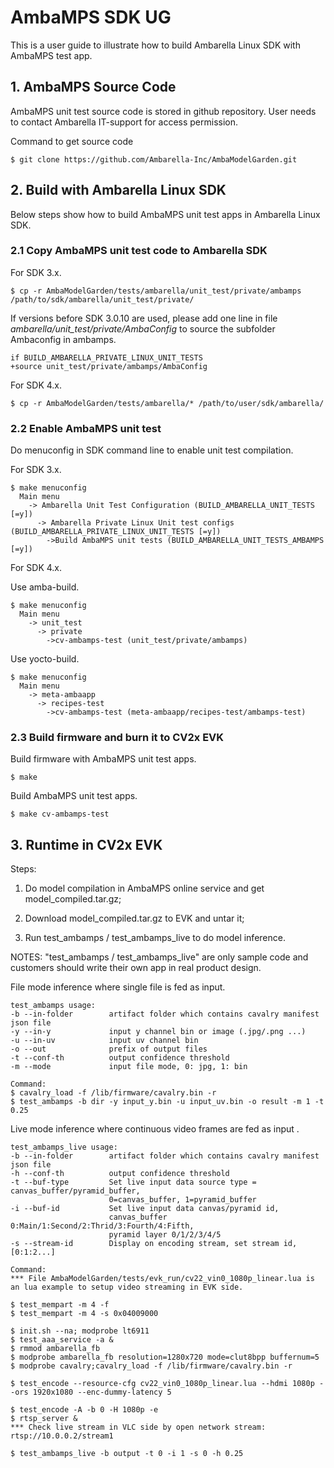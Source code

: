﻿# AmbaMPS SDK UG

This is a user guide to illustrate how to build Ambarella Linux SDK with AmbaMPS test app.

## 1. AmbaMPS Source Code

AmbaMPS unit test source code is stored in github repository. User needs to contact Ambarella IT-support for access permission.

Command to get source code

	$ git clone https://github.com/Ambarella-Inc/AmbaModelGarden.git

## 2. Build with Ambarella Linux SDK

Below steps show how to build AmbaMPS unit test apps in Ambarella Linux SDK.

### 2.1 Copy AmbaMPS unit test code to Ambarella SDK

For SDK 3.x.

    $ cp -r AmbaModelGarden/tests/ambarella/unit_test/private/ambamps /path/to/sdk/ambarella/unit_test/private/

If versions before SDK 3.0.10 are used, please add one line in file *ambarella/unit_test/private/AmbaConfig* to source the subfolder Ambaconfig in ambamps.

    if BUILD_AMBARELLA_PRIVATE_LINUX_UNIT_TESTS
	+source unit_test/private/ambamps/AmbaConfig

For SDK 4.x.

	$ cp -r AmbaModelGarden/tests/ambarella/* /path/to/user/sdk/ambarella/

### 2.2 Enable AmbaMPS unit test

Do menuconfig in SDK command line to enable unit test compilation.

For SDK 3.x.

    $ make menuconfig
	  Main menu
        -> Ambarella Unit Test Configuration (BUILD_AMBARELLA_UNIT_TESTS [=y])
          -> Ambarella Private Linux Unit test configs (BUILD_AMBARELLA_PRIVATE_LINUX_UNIT_TESTS [=y])
            ->Build AmbaMPS unit tests (BUILD_AMBARELLA_UNIT_TESTS_AMBAMPS [=y])

For SDK 4.x.

Use amba-build.

	$ make menuconfig
	  Main menu
	    -> unit_test
	      -> private
	        ->cv-ambamps-test (unit_test/private/ambamps)
Use yocto-build.

    $ make menuconfig
      Main menu
        -> meta-ambaapp
          -> recipes-test
            ->cv-ambamps-test (meta-ambaapp/recipes-test/ambamps-test)

### 2.3 Build firmware and burn it to CV2x EVK

Build firmware with AmbaMPS unit test apps.

	$ make

Build AmbaMPS unit test apps.

	$ make cv-ambamps-test


##  3. Runtime in CV2x EVK

Steps:

1. Do model compilation in AmbaMPS online service and get model_compiled.tar.gz;

2. Download model_compiled.tar.gz to EVK and untar it;

3. Run test_ambamps / test_ambamps_live to do model inference.

NOTES: "test_ambamps / test_ambamps_live" are only sample code and customers should write their own app in real product design.

File mode inference where single file is fed as input.


    test_ambamps usage:
    -b --in-folder        artifact folder which contains cavalry manifest json file
    -y --in-y             input y channel bin or image (.jpg/.png ...)
    -u --in-uv            input uv channel bin
    -o --out              prefix of output files
    -t --conf-th          output confidence threshold
    -m --mode             input file mode, 0: jpg, 1: bin

    Command:
    $ cavalry_load -f /lib/firmware/cavalry.bin -r
    $ test_ambamps -b dir -y input_y.bin -u input_uv.bin -o result -m 1 -t 0.25

Live mode inference where continuous video frames are fed as input .

    test_ambamps_live usage:
    -b --in-folder        artifact folder which contains cavalry manifest json file
    -h --conf-th          output confidence threshold
    -t --buf-type         Set live input data source type = canvas_buffer/pyramid_buffer,
                          0=canvas_buffer, 1=pyramid_buffer
    -i --buf-id           Set live input data canvas/pyramid id,
                          canvas_buffer 0:Main/1:Second/2:Thrid/3:Fourth/4:Fifth,
                          pyramid layer 0/1/2/3/4/5
    -s --stream-id        Display on encoding stream, set stream id, [0:1:2...]

    Command:
    *** File AmbaModelGarden/tests/evk_run/cv22_vin0_1080p_linear.lua is an lua example to setup video streaming in EVK side.

    $ test_mempart -m 4 -f
    $ test_mempart -m 4 -s 0x04009000

    $ init.sh --na; modprobe lt6911
    $ test_aaa_service -a &
    $ rmmod ambarella_fb
    $ modprobe ambarella_fb resolution=1280x720 mode=clut8bpp buffernum=5
    $ modprobe cavalry;cavalry_load -f /lib/firmware/cavalry.bin -r

    $ test_encode --resource-cfg cv22_vin0_1080p_linear.lua --hdmi 1080p --ors 1920x1080 --enc-dummy-latency 5

	$ test_encode -A -b 0 -H 1080p -e
	$ rtsp_server &
	*** Check live stream in VLC side by open network stream: rtsp://10.0.0.2/stream1

	$ test_ambamps_live -b output -t 0 -i 1 -s 0 -h 0.25




